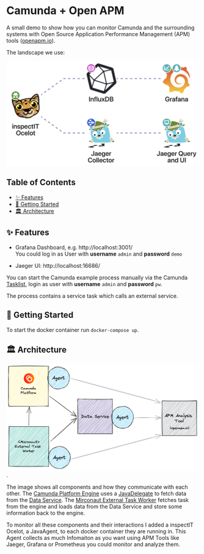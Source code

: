 # Camunda + Open APM  <!-- omit in toc -->

A small demo to show how you can monitor Camunda and the surrounding systems with Open Source Application Performance Management (APM) tools ([openapm.io](https://openapm.io)).

The landscape we use:

[![openapm.io](./assets/openapm-io-landscape.png "openapm.io1")](https://openapm.io/landscape?agent=inspectit-ocelot-agent&collector=zipkin-server&storage=influx-db&visualization=zipkin-server&dashboarding=grafana&alerting=grafana&showCommercial=true&showFormats=false)

## Table of Contents <!-- omit in toc -->

- [✨ Features](#-features)
- [🚀 Getting Started](#-getting-started)
- [🏛 Architecture](#-architecture)

## ✨ Features

- Grafana Dashboard, e.g. http://localhost:3001/  
  You could log in as User with **username** `admin` and **password** `demo`

- Jaeger UI: http://localhost:16686/

You can start the Camunda example process manually via the Camunda [Tasklist](http://localhost:7777/camunda/app/tasklist/), login as user with **username** `admin` and **password** `pw`.

The process contains a service task which calls an external service.

## 🚀 Getting Started

To start the docker container run `docker-compose up`.

## 🏛 Architecture

![Architecture](./assets/camunda-open-apm-demo.png "Components and how they interact with each other").

The image shows all components and how they communicate with each other. The [Camunda Platform Engine](./camunda-platform-engine/) uses a [JavaDelegate]() to fetch data from the [Data Service](./external-service/). The [Mirconaut External Task Worker](./micronaut-client/) fetches task from the engine and loads data from the Data Service and store some information back to the engine.

To monitor all these components and their interactions I added a inspectIT Ocelot,  a JavaAgent, to each docker container they are running in. This Agent collects as much Infomaiton as you want using APM Tools like Jaeger, Grafana or Prometheus you could monitor and analyze them.
